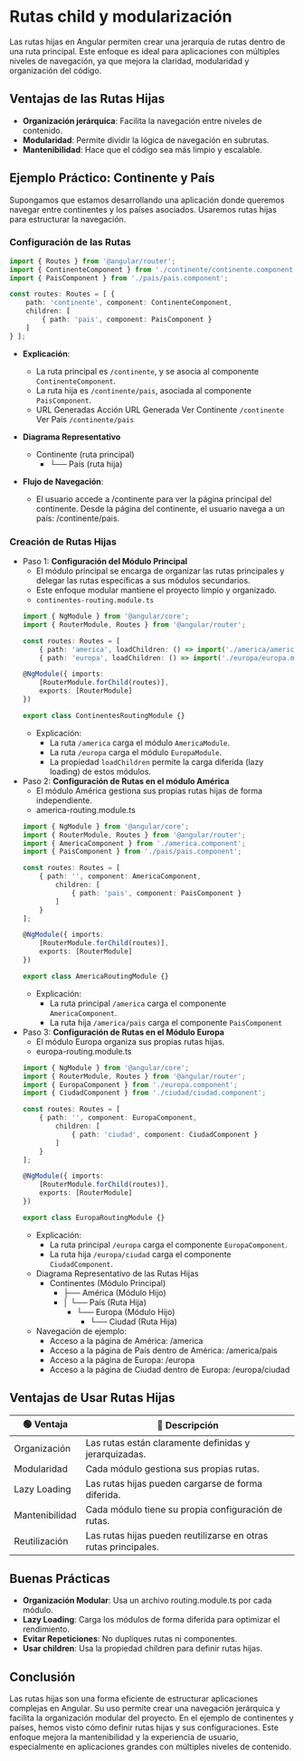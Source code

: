 # Rutas child y modularización
Las rutas hijas en Angular permiten crear una jerarquía de rutas dentro de una ruta principal. Este enfoque es ideal para aplicaciones con múltiples niveles de navegación, ya que mejora la claridad, modularidad y organización del código.

## Ventajas de las Rutas Hijas
- **Organización jerárquica**: Facilita la navegación entre niveles de contenido.
- **Modularidad**: Permite dividir la lógica de navegación en subrutas.
- **Mantenibilidad**: Hace que el código sea más limpio y escalable.

## Ejemplo Práctico: Continente y País
Supongamos que estamos desarrollando una aplicación donde queremos navegar entre continentes y los países asociados. Usaremos rutas hijas para estructurar la navegación.

### Configuración de las Rutas
```typescript 
import { Routes } from '@angular/router'; 
import { ContinenteComponent } from './continente/continente.component'; 
import { PaisComponent } from './pais/pais.component';

const routes: Routes = [ { 
    path: 'continente', component: ContinenteComponent, 
    children: [ 
        { path: 'pais', component: PaisComponent } 
    ] 
} ]; 
```
- **Explicación**:
    - La ruta principal es `/continente`, y se asocia al componente `ContinenteComponent`. 
    - La ruta hija es `/continente/pais`, asociada al componente `PaisComponent`. 
    - URL Generadas Acción URL Generada Ver Continente `/continente` Ver País `/continente/pais `

- **Diagrama Representativo** 
    - Continente (ruta principal) 
        - └── País (ruta hija) 

- **Flujo de Navegación**:
    - El usuario accede a /continente para ver la página principal del continente. Desde la página del continente, el usuario navega a un país: /continente/pais.


### Creación de Rutas Hijas
- Paso 1: **Configuración del Módulo Principal**
    - El módulo principal se encarga de organizar las rutas principales y delegar las rutas específicas a sus módulos secundarios. 
    - Este enfoque modular mantiene el proyecto limpio y organizado.
    - `continentes-routing.module.ts`
    ```ts
    import { NgModule } from '@angular/core'; 
    import { RouterModule, Routes } from '@angular/router';

    const routes: Routes = [ 
        { path: 'america', loadChildren: () => import('./america/america.module').then(m => m.AmericaModule) }, 
        { path: 'europa', loadChildren: () => import('./europa/europa.module').then(m => m.EuropaModule) } ];

    @NgModule({ imports: 
        [RouterModule.forChild(routes)], 
        exports: [RouterModule] 
    }) 
    
    export class ContinentesRoutingModule {}
    ```
    - Explicación:
        - La ruta `/america` carga el módulo `AmericaModule`. 
        - La ruta `/europa` carga el módulo `EuropaModule`. 
        - La propiedad `loadChildren` permite la carga diferida (lazy loading) de estos módulos.
- Paso 2: **Configuración de Rutas en el módulo América** 
    - El módulo América gestiona sus propias rutas hijas de forma independiente.
    - america-routing.module.ts
    ```ts
    import { NgModule } from '@angular/core'; 
    import { RouterModule, Routes } from '@angular/router'; 
    import { AmericaComponent } from './america.component'; 
    import { PaisComponent } from './pais/pais.component';

    const routes: Routes = [ 
        { path: '', component: AmericaComponent, 
            children: [ 
                { path: 'pais', component: PaisComponent } 
            ] 
        } 
    ];

    @NgModule({ imports: 
        [RouterModule.forChild(routes)], 
        exports: [RouterModule] 
    }) 
    
    export class AmericaRoutingModule {}
    ```
    - Explicación:
        - La ruta principal `/america` carga el componente `AmericaComponent`. 
        - La ruta hija `/america/pais` carga el componente `PaisComponent`
- Paso 3: **Configuración de Rutas en el Módulo Europa** 
    - El módulo Europa organiza sus propias rutas hijas.
    - europa-routing.module.ts
    ```ts
    import { NgModule } from '@angular/core'; 
    import { RouterModule, Routes } from '@angular/router'; 
    import { EuropaComponent } from './europa.component'; 
    import { CiudadComponent } from './ciudad/ciudad.component';

    const routes: Routes = [ 
        { path: '', component: EuropaComponent, 
            children: [ 
                { path: 'ciudad', component: CiudadComponent } 
            ] 
        } 
    ];

    @NgModule({ imports: 
        [RouterModule.forChild(routes)], 
        exports: [RouterModule] 
    }) 
    
    export class EuropaRoutingModule {} 
    ```
    - Explicación:
        - La ruta principal `/europa` carga el componente `EuropaComponent`. 
        - La ruta hija `/europa/ciudad` carga el componente `CiudadComponent`.
    - Diagrama Representativo de las Rutas Hijas
        - Continentes (Módulo Principal) 
            - ├── América (Módulo Hijo) 
            - │ └── País (Ruta Hija) 
                - └── Europa (Módulo Hijo) 
                    - └── Ciudad (Ruta Hija) 
    - Navegación de ejemplo:
        - Acceso a la página de América: /america 
        - Acceso a la página de País dentro de América: /america/pais 
        - Acceso a la página de Europa: /europa 
        - Acceso a la página de Ciudad dentro de Europa: /europa/ciudad

## Ventajas de Usar Rutas Hijas
| 🟢 **Ventaja**      | 📝 **Descripción**                                                                 |
|---------------------|------------------------------------------------------------------------------------|
| Organización         | Las rutas están claramente definidas y jerarquizadas.                             |
| Modularidad          | Cada módulo gestiona sus propias rutas.                                           |
| Lazy Loading         | Las rutas hijas pueden cargarse de forma diferida.                                |
| Mantenibilidad       | Cada módulo tiene su propia configuración de rutas.                               |
| Reutilización        | Las rutas hijas pueden reutilizarse en otras rutas principales.                   |

## Buenas Prácticas
- **Organización Modular**: Usa un archivo routing.module.ts por cada módulo. 
- **Lazy Loading**: Carga los módulos de forma diferida para optimizar el rendimiento. 
- **Evitar Repeticiones**: No dupliques rutas ni componentes. 
- **Usar children**: Usa la propiedad children para definir rutas hijas.

## Conclusión
Las rutas hijas son una forma eficiente de estructurar aplicaciones complejas en Angular. Su uso permite crear una navegación jerárquica y facilita la organización modular del proyecto. En el ejemplo de continentes y países, hemos visto cómo definir rutas hijas y sus configuraciones. Este enfoque mejora la mantenibilidad y la experiencia de usuario, especialmente en aplicaciones grandes con múltiples niveles de contenido.